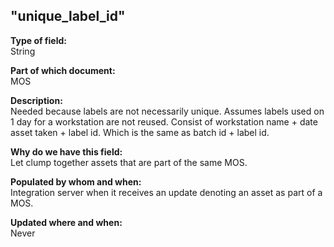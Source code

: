 ## "unique_label_id"

**Type of field:**  
String  

**Part of which document:**  
MOS

**Description:**  
Needed because labels are not necessarily unique. Assumes labels used on 1 day for a workstation are not reused. Consist of workstation name + date asset taken + label id. Which is the same as batch id + label id.  

**Why do we have this field:**  
Let clump together assets that are part of the same MOS.  

**Populated by whom and when:**  
Integration server when it receives an update denoting an asset as part of a MOS.  

**Updated where and when:**  
Never
